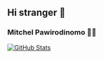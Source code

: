 ## Hi stranger 👋
### Mitchel Pawirodinomo 🧙‍♂️

[![GitHub Stats](https://github-readme-stats.vercel.app/api?username=pawiromitchel&show_icons=true&theme=dark&custom_title=GitHub%20Stats&hide_border=true)](https://github.com/pawiromitchel)
